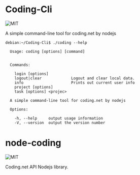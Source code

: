 # Coding-Cli

![MIT](https://img.shields.io/dub/l/vibe-d.svg)

A simple command-line tool for coding.net by nodejs

```
debian:~/Coding-Cli$ ./coding --help

  Usage: coding [options] [command]


  Commands:

    login [options]        
    logout|clear             Logout and clear local data.
    info                     Prints out current user info
    project [options]      
    task [options] <projec>

  A simple command-line tool for coding.net by nodejs

  Options:

    -h, --help     output usage information
    -V, --version  output the version number

```

# node-coding

![MIT](https://img.shields.io/dub/l/vibe-d.svg)

Coding.net API Nodejs library.